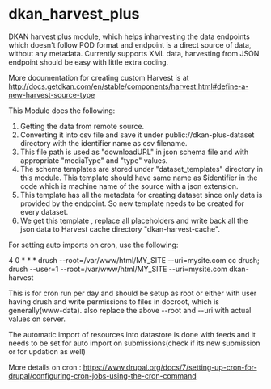 # dkan_harvest_plus
DKAN harvest plus module, which helps inharvesting the data endpoints which doesn't follow POD format and endpoint is a direct source of data, without any metadata. Currently supports XML data, harvesting from JSON endpoint should be easy with little extra coding.

More documentation for creating custom Harvest is at http://docs.getdkan.com/en/stable/components/harvest.html#define-a-new-harvest-source-type

This Module does the following:
1. Getting the data from remote source.
2. Converting it into csv file and save it under public://dkan-plus-dataset
   directory with the identifier name as csv filename.
3. This file path is used as "downloadURL" in json schema file and with appropriate
   "mediaType" and "type" values.
4. The schema templates are stored under "dataset_templates" directory in this
   module. This template should have same name as $identifier in the code which
   is machine name of the source with a json extension.
5. This template has all the metadata for creating dataset since only data is
   provided by the endpoint. So new template needs to be created for every dataset.
6. We get this template , replace all placeholders and write back all the json
   data to Harvest cache directory "dkan-harvest-cache".


For setting auto imports on cron, use the following: 

4 0 * * * drush --root=/var/www/html/MY_SITE --uri=mysite.com cc drush; drush --user=1 --root=/var/www/html/MY_SITE --uri=mysite.com dkan-harvest

This is for cron run per day and should be setup as root or either with user having drush and write permissions to files in docroot, which is generally(www-data). also replace the above --root and --uri with actual values on server.

The automatic import of resources into datastore is done with feeds and it needs to be set for auto import on submissions(check if its new submission or for updation as well)

More details on cron : https://www.drupal.org/docs/7/setting-up-cron-for-drupal/configuring-cron-jobs-using-the-cron-command
